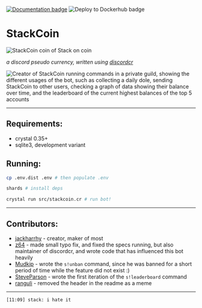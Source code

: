 [![Documentation badge](https://img.shields.io/badge/docs-latest-green.svg?style=flat-square)](https://jackharrhy.github.io/StackCoin/) ![Deploy to Dockerhub badge](https://github.com/jackharrhy/StackCoin/workflows/Deploy%20to%20Dockerhub/badge.svg)

# StackCoin

![StackCoin coin of Stack on coin](https://i.imgur.com/ou12BG6.png)

_a discord pseudo currency, written using [discordcr](https://github.com/discordcr/discordcr)_

![Creator of StackCoin running commands in a private guild, showing the different usages of the bot, such as collecting a daily dole, sending StackCoin to other users, checking a graph of data showing their balance over time, and the leaderboard of the current highest balances of the top 5 accounts](https://i.imgur.com/alF7EcU.png)

---

## Requirements:

- crystal 0.35+
- sqlite3, development variant

## Running:

```sh
cp .env.dist .env # then populate .env

shards # install deps

crystal run src/stackcoin.cr # run bot!
```

---

## Contributors:

- [jackharrhy](https://github.com/jackharrhy) - creator, maker of most
- [z64](https://github.com/z64) - made small typo fix, and fixed the specs running, but also maintainer of discordcr, and wrote code that has influenced this bot heavily
- [Mudkip](https://github.com/Mudkip) - wrote the `s!unban` command, since he was banned for a short period of time while the feature did not exist :)
- [SteveParson](https://github.com/SteveParson) - wrote the first iteration of the `s!leaderboard` command
- [ranguli](https://github.com/ranguli) - removed the header in the readme as a meme

---

```txt
[11:09] stack: i hate it
```
